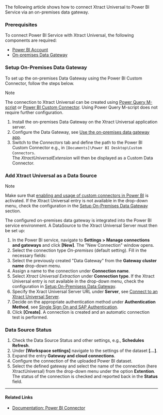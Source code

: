 The following article shows how to connect Xtract Universal to Power BI Service via an on-premises data gateway.

### Prerequisites

To connect Power BI Service with Xtract Universal, the following components are required:

- [Power BI Account](https://powerbi.microsoft.com/en-us/landing/signin/)
- [On-premises Data Gateway](https://powerbi.microsoft.com/en-us/gateway/)

### Setup On-Premises Data Gateway

To set up the on-premises Data Gateway using the Power BI Custom Connector, follow the steps below.

Note

The connection to Xtract Universal can be created using [Power Query M-script](../../documentation/destinations/Power-BI-Connector/#power-query-m-script) or [Power BI Custom Connector](../../documentation/destinations/Power-BI-Connector/#power-bi-custom-connector). Using Power Query M-script does not require further configuration.

1. Install the on-premises Data Gateway on the Xtract Universal application server.
1. Configure the Data Gateway, see [Use the on-premises data gateway app](https://docs.microsoft.com/en-us/data-integration/gateway/service-gateway-app).
1. Switch to the *Connectors* tab and define the path to the Power BI Custom Connector e.g., in `[Documents]\Power BI Desktop\Custom Connectors`.\
   The *XtractUniversalExtension* will then be displayed as a Custom Data Connector.

### Add Xtract Universal as a Data Source

Note

Make sure that [enabling and usage of custom connectors in Power BI](https://learn.microsoft.com/en-us/power-bi/connect-data/service-gateway-custom-connectors#enable-and-use-custom-connectors) is activated. If the Xtract Universal entry is not available in the drop-down menu, check the configuration in the [Setup On-Premises Data Gateway](#setup-on-premises-data-gateway) section.

The configured on-premises data gateway is integrated into the Power BI service environment. A DataSource to the Xtract Universal Server must then be set up:

1. In the Power BI service, navigate to **Settings > Manage connections and gateways** and click **[New]**. The "New Connection" window opens.
1. Select the connection type *On-premises* (default setting). Fill in the necessary fields:
1. Select the previously created "Data Gateway" from the **Gateway cluster name** drop-down menu.
1. Assign a name to the connection under **Connection name**.
1. Select *Xtract Universal Extraction* under **Connection type**. If the Xtract Universal entry is not available in the drop-down menu, check the configuration in [Setup On-Premisess Data Gateway](#setup-on-premises-data-gateway).
1. Specify the Xract Universal Server URL under **Server**, see [Connect to an Xtract Universal Server](../../documentation/designer/#connect-the-designer-to-a-server).
1. Decide on the appropriate authentication method under **Authentication Method**, see [Single Sign On and SAP Authentication](../../documentation/destinations/Power-BI-Connector/#single-sign-on-and-sap-authentication).
1. Click **[Create]**. A connection is created and an automatic connection test is performed.

### Data Source Status

1. Check the Data Source Status and other settings, e.g., **Schedules Refresh**.
1. Under **[Workspace settings]** navigate to the settings of the dataset **[...]**.
1. Expand the entry **Gateway and cloud connections**.
1. Configure the connection of the uploaded Power BI dataset.
1. Select the defined gateway and select the name of the connection (here XtractUniversal) from the drop-down menu under the option **Extention**.\
   The status of the connection is checked and reported back in the **Status** field.

______________________________________________________________________

#### Related Links

- [Documentation: Power BI Connector](../../documentation/destinations/Power-BI-Connector/)
